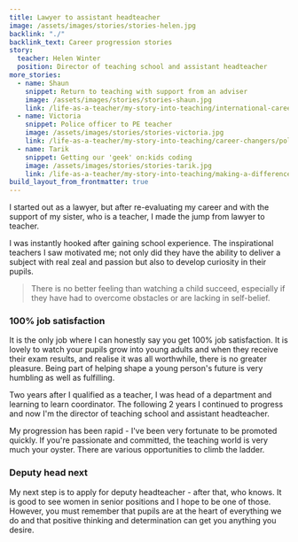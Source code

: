 ```yaml
---
title: Lawyer to assistant headteacher
image: /assets/images/stories/stories-helen.jpg
backlink: "./"
backlink_text: Career progression stories
story:
  teacher: Helen Winter
  position: Director of teaching school and assistant headteacher
more_stories:
  - name: Shaun
    snippet: Return to teaching with support from an adviser
    image: /assets/images/stories/stories-shaun.jpg
    link: /life-as-a-teacher/my-story-into-teaching/international-career-changers/returning-to-teaching-with-support-from-an-adviser
  - name: Victoria
    snippet: Police officer to PE teacher
    image: /assets/images/stories/stories-victoria.jpg
    link: /life-as-a-teacher/my-story-into-teaching/career-changers/police-officer-to-pe-teacher
  - name: Tarik
    snippet: Getting our 'geek' on:kids coding
    image: /assets/images/stories/stories-tarik.jpg
    link: /life-as-a-teacher/my-story-into-teaching/making-a-difference/getting-our-geek-on-kids-coding
build_layout_from_frontmatter: true
---
```




I started out as a lawyer, but after re-evaluating my career and with the support of my sister, who is a teacher, I made the jump from lawyer to teacher.

I was instantly hooked after gaining school experience. The inspirational teachers I saw motivated me; not only did they have the ability to deliver a subject with real zeal and passion but also to develop curiosity in their pupils.

> There is no better feeling than watching a child succeed, especially if they have had to overcome obstacles or are lacking in self-belief.

### 100% job satisfaction
It is the only job where I can honestly say you get 100% job satisfaction. It is lovely to watch your pupils grow into young adults and when they receive their exam results, and realise it was all worthwhile, there is no greater pleasure. Being part of helping shape a young person's future is very humbling as well as fulfilling.

Two years after I qualified as a teacher, I was head of a department and learning to learn coordinator. The following 2 years I continued to progress and now I'm the director of teaching school and assistant headteacher.

My progression has been rapid -  I've been very fortunate to be promoted quickly. If you're passionate and committed, the teaching world is very much your oyster. There are various opportunities to climb the ladder.

### Deputy head next

My next step is to apply for deputy headteacher - after that, who knows. It is good to see women in senior positions and I hope to be one of those. However, you must remember that pupils are at the heart of everything we do and that positive thinking and determination can get you anything you desire.
